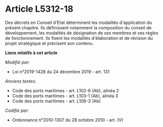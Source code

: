 # Article L5312-18

Des décrets en Conseil d'Etat déterminent les modalités d'application du présent chapitre. Ils définissent notamment la
composition du conseil de développement, les modalités de désignation de ses membres et ses règles de fonctionnement. Ils
fixent les modalités d'élaboration et de révision du projet stratégique et précisent son contenu.

**Liens relatifs à cet article**

_Modifié par_:

  - Loi n°2019-1428 du 24 décembre 2019 - art. 131

_Anciens textes_:

  - Code des ports maritimes - art. L102-6 (Ab), alinéa 2
  - Code des ports maritimes - art. L103-1 (Ab), alinéa 3
  - Code des ports maritimes - art. L106-3 (Ab)

_Codifié par_:

  - Ordonnance n°2010-1307 du 28 octobre 2010 - art. (V)

